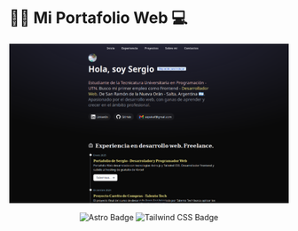 # 🧑‍💻 Mi Portafolio Web 💻

<div align="center">
<a href="https://porfolio.dev/">
<img src="./public/imagen/portafolio.png">
</a>
<p></p>
</div>

<div align="center">

![Astro Badge](https://img.shields.io/badge/Astro-FF3E00?logo=astro&logoColor=fff&style=flat)
![Tailwind CSS Badge](https://img.shields.io/badge/Tailwind%20CSS-06B6D4?logo=tailwindcss&logoColor=fff&style=flat)

</div>
